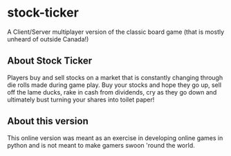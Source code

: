 # stock-ticker
A Client/Server multiplayer version of the classic board game (that is mostly unheard of outside Canada!)

## About Stock Ticker
Players buy and sell stocks on a market that is constantly changing through die rolls made during game play. 
Buy your stocks and hope they go up, sell off the lame ducks, rake in cash from dividends, cry as they go down and ultimately
bust turning your shares into toilet paper!

## About this version
This online version was meant as an exercise in developing online games in python and is not meant to make
gamers swoon 'round the world.
